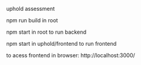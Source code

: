 uphold assessment

npm run build in root

npm start in root to run backend

npm start in uphold/frontend to run frontend

to acess frontend in browser: http://localhost:3000/ 

